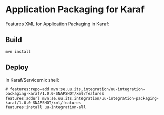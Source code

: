 Application Packaging for Karaf
===============================

Features XML for Application Packaging in Karaf:


Build
-----

    mvn install


Deploy
------

In Karaf/Servicemix shell:

    # features:repo-add mvn:se.uu.its.integration/uu-integration-packaging-karaf/1.0.0-SNAPSHOT/xml/features
    features:addurl mvn:se.uu.its.integration/uu-integration-packaging-karaf/1.0.0-SNAPSHOT/xml/features
    features:install uu-integration-all
